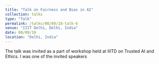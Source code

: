 ```yaml
---
title: "Talk on Fairness and Bias in AI"
collection: talks
type: "Talk"
permalink: /talks/08/09/18-talk-6
venue: "IIIT Delhi, Delhi, India"
date: 08/09/18
location: "Delhi, India"
---
```


The talk was invited as a part of workshop held at IIITD on Trusted AI and Ethics. I was one of the invited speakers
